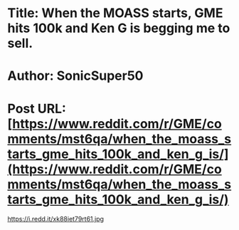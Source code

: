 # Title: When the MOASS starts, GME hits 100k and Ken G is begging me to sell.
# Author: SonicSuper50
# Post URL: [https://www.reddit.com/r/GME/comments/mst6qa/when_the_moass_starts_gme_hits_100k_and_ken_g_is/](https://www.reddit.com/r/GME/comments/mst6qa/when_the_moass_starts_gme_hits_100k_and_ken_g_is/)


https://i.redd.it/xk88iet79rt61.jpg